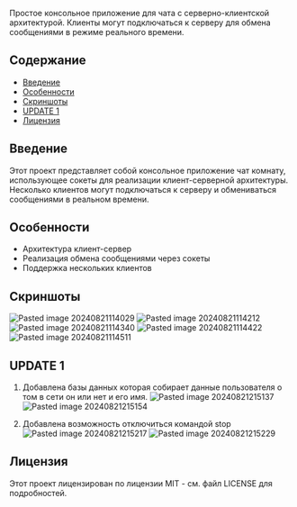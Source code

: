 Простое консольное приложение для чата с серверно-клиентской архитектурой. Клиенты могут подключаться к серверу для обмена сообщениями в режиме реального времени.

## Содержание
- [Введение](#введение)
- [Особенности](#особенности)
- [Скриншоты](#Скриншоты)
- [UPDATE 1](#UPDATE)
- [Лицензия](#лицензия)

## Введение
Этот проект представляет собой консольное приложение чат комнату, использующее сокеты для реализации клиент-серверной архитектуры. Несколько клиентов могут подключаться к серверу и обмениваться сообщениями в реальном времени.

## Особенности
- Архитектура клиент-сервер
- Реализация обмена сообщениями через сокеты
- Поддержка нескольких клиентов

## Скриншоты
![Pasted image 20240821114029](https://github.com/user-attachments/assets/feb209e0-6bbb-4772-aa22-b1b47f218acd)
![Pasted image 20240821114212](https://github.com/user-attachments/assets/fb314ae0-10e9-4db0-868d-73794790a06c)
![Pasted image 20240821114340](https://github.com/user-attachments/assets/9649d809-bfaf-4505-b2af-2458e9cab996)
![Pasted image 20240821114422](https://github.com/user-attachments/assets/f0e7dc31-b10b-40ac-80a3-7743c0977085)
![Pasted image 20240821114511](https://github.com/user-attachments/assets/b931130c-7fe0-4146-89a3-f85dc0f855b1)

## UPDATE 1
1) Добавлена базы данных которая собирает данные пользователя о том в сети он или нет и его имя.
![Pasted image 20240821215137](https://github.com/user-attachments/assets/04498f80-d47d-4ddb-8476-b1acc4272339)
![Pasted image 20240821215154](https://github.com/user-attachments/assets/bf2d0689-8b07-43c3-9a4b-7e6471125a81)

2) Добавлена возможность отключиться командой stop
![Pasted image 20240821215217](https://github.com/user-attachments/assets/50a5bb21-727a-4d5c-8918-b54eff21ec2d)
![Pasted image 20240821215229](https://github.com/user-attachments/assets/ba3bbc3e-279a-4753-8587-f2619cb23941)

## Лицензия
Этот проект лицензирован по лицензии MIT - см. файл LICENSE для подробностей.


